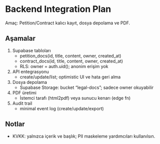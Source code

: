 # Backend Integration Plan

Amaç: Petition/Contract kalıcı kayıt, dosya depolama ve PDF.

## Aşamalar

1) Supabase tabloları
   - petition_docs(id, title, content, owner, created_at)
   - contract_docs(id, title, content, owner, created_at)
   - RLS: owner = auth.uid(); anonim erişim yok
2) API entegrasyonu
   - create/update/list; optimistic UI ve hata geri alma
3) Dosya depolama
   - Supabase Storage: bucket “legal-docs”; sadece owner okuyabilir
4) PDF üretimi
   - İstemci tarafı (html2pdf) veya sunucu kenarı (edge fn)
5) Audit trail
   - minimal event log (create/update/export)

## Notlar

- KVKK: yalnızca içerik ve başlık; PII maskeleme yardımcıları kullanılsın.
